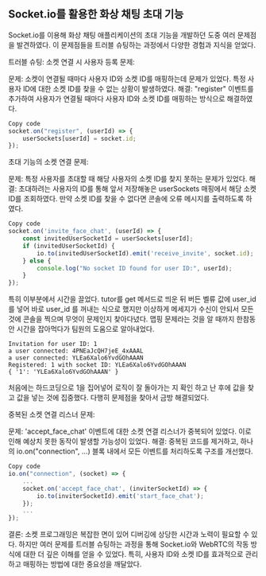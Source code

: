 ##  Socket.io를 활용한 화상 채팅 초대 기능

Socket.io를 이용해 화상 채팅 애플리케이션의 초대 기능을 개발하던 도중 여러 문제점을 발견하였다. 이 문제점들을 트러블 슈팅하는 과정에서 다양한 경험과 지식을 얻었다.

트러블 슈팅:
소켓 연결 시 사용자 등록 문제:

문제: 소켓이 연결될 때마다 사용자 ID와 소켓 ID를 매핑하는데 문제가 있었다. 특정 사용자 ID에 대한 소켓 ID를 찾을 수 없는 상황이 발생하였다.
해결: "register" 이벤트를 추가하여 사용자가 연결될 때마다 사용자 ID와 소켓 ID를 매핑하는 방식으로 해결하였다.

```javascript
Copy code
socket.on("register", (userId) => {
    userSockets[userId] = socket.id;
});
```
초대 기능의 소켓 연결 문제:

문제: 특정 사용자를 초대할 때 해당 사용자의 소켓 ID를 찾지 못하는 문제가 있었다.
해결: 초대하려는 사용자의 ID를 통해 앞서 저장해놓은 userSockets 매핑에서 해당 소켓 ID를 조회하였다. 만약 소켓 ID를 찾을 수 없다면 콘솔에 오류 메시지를 출력하도록 하였다.
```javascript
Copy code
socket.on('invite_face_chat', (userId) => {
    const invitedUserSocketId = userSockets[userId];
    if (invitedUserSocketId) {
        io.to(invitedUserSocketId).emit('receive_invite', socket.id); 
    } else {
        console.log("No socket ID found for user ID:", userId);
    }
});
```
특히 이부분에서 시간을 끌었다. tutor를 get 메서드로 띄운 뒤 버든 벨류 값에 user_id 를 넣어 바로 user_id 를 꺼내는 식으로 했지만 이상하게 메세지가 수신이 안되서 모든 것에 콘솔을 찍으며 무엇이 문제인지 찾아다녔다. 맵핑 문제라는 것을 알 때까지 한참동안 시간을 잡아먹다가 팀원의 도움으로 알아내었다.

```
Invitation for user ID: 1
a user connected: 4PNEaJcQH7jeE_4xAAAL
a user connected: YLEa6Xalo6YvdGOhAAAN
Registered: 1 with socket ID: YLEa6Xalo6YvdGOhAAAN
{ '1': 'YLEa6Xalo6YvdGOhAAAN' }
```

처음에는 하드코딩으로 1을 집어넣어 로직이 잘 돌아가는 지 확인 하고 난 후에 값을 찾고 값을 넣는 것에 집중했다. 다행히 문제점을 찾아서 금방 해결되었다.

중복된 소켓 연결 리스너 문제:

문제: 'accept_face_chat' 이벤트에 대한 소켓 연결 리스너가 중복되어 있었다. 이로 인해 예상치 못한 동작이 발생할 가능성이 있었다.
해결: 중복된 코드를 제거하고, 하나의 io.on("connection", ...) 블록 내에서 모든 이벤트를 처리하도록 구조를 개선했다.

```javascript
Copy code
io.on("connection", (socket) => {
    ...
    socket.on('accept_face_chat', (inviterSocketId) => {
        io.to(inviterSocketId).emit('start_face_chat');
    });
    ...
});
```
결론:
소켓 프로그래밍은 복잡한 면이 있어 디버깅에 상당한 시간과 노력이 필요할 수 있다. 하지만 여러 문제를 트러블 슈팅하는 과정을 통해 Socket.io와 WebRTC의 작동 방식에 대한 더 깊은 이해를 얻을 수 있었다. 특히, 사용자 ID와 소켓 ID를 효과적으로 관리하고 매핑하는 방법에 대한 중요성을 깨달았다.